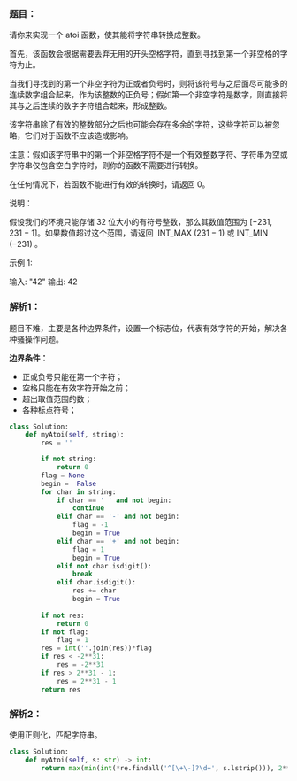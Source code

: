 ### 题目：
请你来实现一个 atoi 函数，使其能将字符串转换成整数。

首先，该函数会根据需要丢弃无用的开头空格字符，直到寻找到第一个非空格的字符为止。

当我们寻找到的第一个非空字符为正或者负号时，则将该符号与之后面尽可能多的连续数字组合起来，作为该整数的正负号；假如第一个非空字符是数字，则直接将其与之后连续的数字字符组合起来，形成整数。

该字符串除了有效的整数部分之后也可能会存在多余的字符，这些字符可以被忽略，它们对于函数不应该造成影响。

注意：假如该字符串中的第一个非空格字符不是一个有效整数字符、字符串为空或字符串仅包含空白字符时，则你的函数不需要进行转换。

在任何情况下，若函数不能进行有效的转换时，请返回 0。

说明：

假设我们的环境只能存储 32 位大小的有符号整数，那么其数值范围为 [−231,  231 − 1]。如果数值超过这个范围，请返回  INT_MAX (231 − 1) 或 INT_MIN (−231) 。

示例 1:

输入: "42"
输出: 42

### 解析1：
题目不难，主要是各种边界条件，设置一个标志位，代表有效字符的开始，解决各种骚操作问题。

**边界条件：**
* 正或负号只能在第一个字符；
* 空格只能在有效字符开始之前；
* 超出取值范围的数；
* 各种标点符号；

```python
class Solution:
    def myAtoi(self, string):
        res = ''

        if not string:
            return 0
        flag = None
        begin =  False
        for char in string:
            if char == ' ' and not begin:
                continue
            elif char == '-' and not begin:
                flag = -1
                begin = True
            elif char == '+' and not begin:
                flag = 1
                begin = True
            elif not char.isdigit():
                break
            elif char.isdigit():
                res += char
                begin = True
                
        if not res:
            return 0
        if not flag:
            flag = 1
        res = int(''.join(res))*flag
        if res < -2**31:
            res = -2**31
        if res > 2**31 - 1:
            res = 2**31 - 1
        return res
```

### 解析2：
使用正则化，匹配字符串。
```python
class Solution:
    def myAtoi(self, s: str) -> int:
        return max(min(int(*re.findall('^[\+\-]?\d+', s.lstrip())), 2**31 - 1), -2**31)
```
